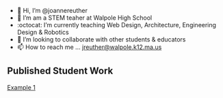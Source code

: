 - 👋 Hi, I’m @joannereuther
- 👀 I’m am a STEM teaher at Walpole High School
- :octocat: I’m currently teaching Web Design, Architecture, Engineering Design & Robotics
- :information_desk_person: I’m looking to collaborate with other students & educators
- 📫 How to reach me ... jreuther@walpole.k12.ma.us

## Published Student Work
[Example 1](https://joannereuther.github.io/example/)
<!---
joannereuther/joannereuther is a ✨ special ✨ repository because its `README.md` (this file) appears on your GitHub profile.
You can click the Preview link to take a look at your changes.
--->
